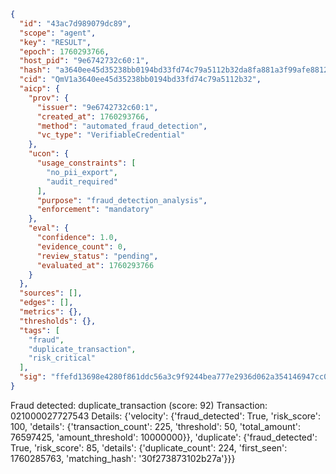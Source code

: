 ```json
{
  "id": "43ac7d989079dc89",
  "scope": "agent",
  "key": "RESULT",
  "epoch": 1760293766,
  "host_pid": "9e6742732c60:1",
  "hash": "a3640ee45d35238bb0194bd33fd74c79a5112b32da8fa881a3f99afe8812151f",
  "cid": "QmV1a3640ee45d35238bb0194bd33fd74c79a5112b32",
  "aicp": {
    "prov": {
      "issuer": "9e6742732c60:1",
      "created_at": 1760293766,
      "method": "automated_fraud_detection",
      "vc_type": "VerifiableCredential"
    },
    "ucon": {
      "usage_constraints": [
        "no_pii_export",
        "audit_required"
      ],
      "purpose": "fraud_detection_analysis",
      "enforcement": "mandatory"
    },
    "eval": {
      "confidence": 1.0,
      "evidence_count": 0,
      "review_status": "pending",
      "evaluated_at": 1760293766
    }
  },
  "sources": [],
  "edges": [],
  "metrics": {},
  "thresholds": {},
  "tags": [
    "fraud",
    "duplicate_transaction",
    "risk_critical"
  ],
  "sig": "ffefd13698e4280f861ddc56a3c9f9244bea777e2936d062a354146947cc0cfc"
}
```

Fraud detected: duplicate_transaction (score: 92)
Transaction: 021000027727543
Details: {'velocity': {'fraud_detected': True, 'risk_score': 100, 'details': {'transaction_count': 225, 'threshold': 50, 'total_amount': 76597425, 'amount_threshold': 10000000}}, 'duplicate': {'fraud_detected': True, 'risk_score': 85, 'details': {'duplicate_count': 224, 'first_seen': 1760285763, 'matching_hash': '30f273873102b27a'}}}